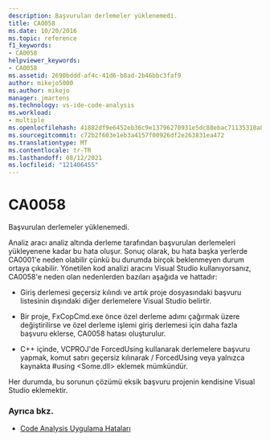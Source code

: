 ```yaml
---
description: Başvurulan derlemeler yüklenemedi.
title: CA0058
ms.date: 10/20/2016
ms.topic: reference
f1_keywords:
- CA0058
helpviewer_keywords:
- CA0058
ms.assetid: 2690bddd-af4c-41d6-b8ad-2b46bbc3faf9
author: mikejo5000
ms.author: mikejo
manager: jmartens
ms.technology: vs-ide-code-analysis
ms.workload:
- multiple
ms.openlocfilehash: 41882df9e6452eb36c9e13796270931e5dc88ebac71135310a82e9bb8ebcb46b
ms.sourcegitcommit: c72b2f603e1eb3a4157f00926df2e263831ea472
ms.translationtype: MT
ms.contentlocale: tr-TR
ms.lasthandoff: 08/12/2021
ms.locfileid: "121406455"
---
```

# <a name="ca0058"></a>CA0058

Başvurulan derlemeler yüklenemedi.

Analiz aracı analiz altında derleme tarafından başvurulan derlemeleri yükleyenene kadar bu hata oluşur. Sonuç olarak, bu hata başka yerlerde CA0001'e neden olabilir çünkü bu durumda birçok beklenmeyen durum ortaya çıkabilir. Yönetilen kod analizi aracını Visual Studio kullanıyorsanız, CA0058'e neden olan nedenlerden bazıları aşağıda ve hattadır:

- Giriş derlemesi geçersiz kılındı ve artık proje dosyasındaki başvuru listesinin dışındaki diğer derlemelere Visual Studio belirtir.

- Bir proje, FxCopCmd.exe önce özel derleme adımı çağırmak üzere değiştirilirse ve özel derleme işlemi giriş derlemesi için daha fazla başvuru eklerse, CA0058 hatası oluşturulur.

- C++ içinde, VCPROJ'de ForcedUsing kullanarak derlemelere başvuru yapmak, komut satırı geçersiz kılınarak / ForcedUsing veya yalnızca kaynakta #using \<Some.dll> eklemek mümkündür.

Her durumda, bu sorunun çözümü eksik başvuru projenin kendisine Visual Studio eklemektir.

### <a name="see-also"></a>Ayrıca bkz.

- [Code Analysis Uygulama Hataları](../code-quality/code-analysis-application-errors.md)
